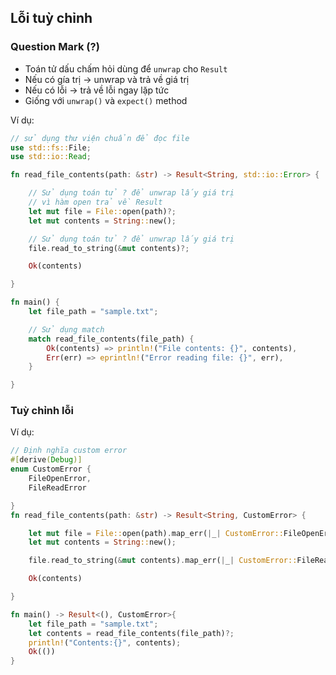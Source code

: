 ## Lỗi tuỳ chỉnh 


### Question Mark (?)
+ Toán tử dấu chấm hỏi dùng để `unwrap` cho `Result`
+ Nếu có gía trị -> unwrap và trả về giá trị
+ Nếu có lỗi -> trả về lỗi ngay lặp tức
+ Giống với `unwrap()` và `expect()` method


Ví dụ:

```rust
// sử dụng thư viện chuẩn để đọc file 
use std::fs::File;
use std::io::Read;

fn read_file_contents(path: &str) -> Result<String, std::io::Error> {

    // Sử dụng toán tử ? để unwrap lấy giá trị 
    // vì hàm open trả về Result
    let mut file = File::open(path)?;
    let mut contents = String::new();

    // Sử dụng toán tử ? để unwrap lấy giá trị
    file.read_to_string(&mut contents)?;

    Ok(contents)

}

fn main() {
    let file_path = "sample.txt";

    // Sử dụng match 
    match read_file_contents(file_path) {
        Ok(contents) => println!("File contents: {}", contents),
        Err(err) => eprintln!("Error reading file: {}", err),
    }

}
```


### Tuỳ chỉnh lỗi

Ví dụ:

```rust
// Định nghĩa custom error 
#[derive(Debug)]
enum CustomError {
    FileOpenError,
    FileReadError

}
fn read_file_contents(path: &str) -> Result<String, CustomError> {

    let mut file = File::open(path).map_err(|_| CustomError::FileOpenError)?;
    let mut contents = String::new();

    file.read_to_string(&mut contents).map_err(|_| CustomError::FileReadError)?;

    Ok(contents)

}

fn main() -> Result<(), CustomError>{
    let file_path = "sample.txt";
    let contents = read_file_contents(file_path)?;
    println!("Contents:{}", contents);
    Ok(())
}
```